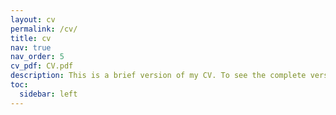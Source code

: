 ```yaml
---
layout: cv
permalink: /cv/
title: cv
nav: true
nav_order: 5
cv_pdf: CV.pdf
description: This is a brief version of my CV. To see the complete version, click on the pdf download button.
toc:
  sidebar: left
---
```

